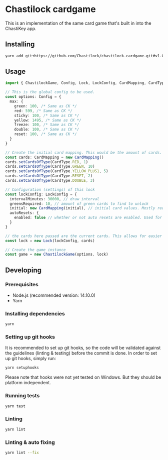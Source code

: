 # Chastilock cardgame
This is an implementation of the same card game that's built in into the ChastiKey app.

## Installing
```bash
yarn add git+https://github.com/Chastilock/chastilock-cardgame.git#v1.0.0
```

## Usage
```typescript
import { ChastilockGame, Config, Lock, LockConfig, CardMapping, CardType } from 'chastilock-cardgame'

// This is the global config to be used.
const options: Config = {
  max: {
    green: 100, /* Same as CK */
    red: 599, /* Same as CK */
    sticky: 100, /* Same as CK */
    yellow: 1495, /* Same as CK */
    freeze: 100, /* Same as CK */
    double: 100, /* Same as CK */
    reset: 100, /* Same as CK */
  }
}

// Create the initial card mapping. This would be the amount of cards. This should be persisted somewhere.
const cards: CardMapping = new CardMapping()
cards.setCardsOfType(CardType.RED, 1)
cards.setCardsOfType(CardType.GREEN, 10)
cards.setCardsOfType(CardType.YELLOW_PLUS1, 5)
cards.setCardsOfType(CardType.RESET, 2)
cards.setCardsOfType(CardType.DOUBLE, 3)

// Configuration (settings) of this lock
const lockConfig: LockConfig = {
  intervalMinutes: 30000, // draw interval
  greensRequired: 10, // amount of green cards to find to unlock
  initial: new CardMapping(initial), // initial card values. Mostly required to perform a reset.
  autoResets: {
    enabled: false // whether or not auto resets are enabled. Used for estimations.
  }
}

// the cards here passed are the current cards. This allows for easier persistance of a lock.
const lock = new Lock(lockConfig, cards)

// Create the game instance
const game = new ChastilockGame(options, lock)

```

## Developing

### Prerequisites

- Node.js (recommended version: 14.10.0)
- Yarn

### Installing dependencies

```bash
yarn
```

### Setting up git hooks
It is recommended to set up git hooks, so the code will be validated against the guidelines (linting & testing) before the commit is done.
In order to set up git hooks, simply run:

```bash
yarn setuphooks
```

Please note that hooks were not yet tested on Windows. But they should be platform independent.

### Running tests

```bash
yarn test
```

### Linting

```bash
yarn lint
```

### Linting & auto fixing

```bash
yarn lint --fix
```